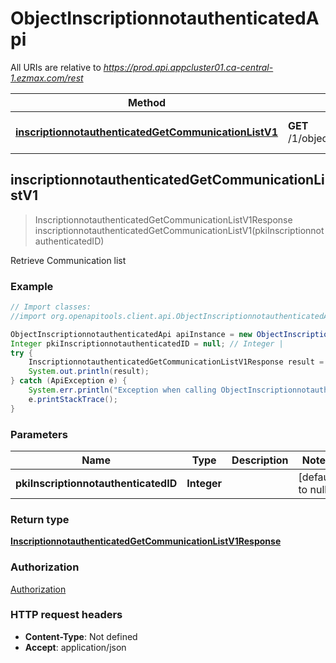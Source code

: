 # ObjectInscriptionnotauthenticatedApi

All URIs are relative to *https://prod.api.appcluster01.ca-central-1.ezmax.com/rest*

Method | HTTP request | Description
------------- | ------------- | -------------
[**inscriptionnotauthenticatedGetCommunicationListV1**](ObjectInscriptionnotauthenticatedApi.md#inscriptionnotauthenticatedGetCommunicationListV1) | **GET** /1/object/inscriptionnotauthenticated/{pkiInscriptionnotauthenticatedID}/getCommunicationList | Retrieve Communication list



## inscriptionnotauthenticatedGetCommunicationListV1

> InscriptionnotauthenticatedGetCommunicationListV1Response inscriptionnotauthenticatedGetCommunicationListV1(pkiInscriptionnotauthenticatedID)

Retrieve Communication list



### Example

```java
// Import classes:
//import org.openapitools.client.api.ObjectInscriptionnotauthenticatedApi;

ObjectInscriptionnotauthenticatedApi apiInstance = new ObjectInscriptionnotauthenticatedApi();
Integer pkiInscriptionnotauthenticatedID = null; // Integer | 
try {
    InscriptionnotauthenticatedGetCommunicationListV1Response result = apiInstance.inscriptionnotauthenticatedGetCommunicationListV1(pkiInscriptionnotauthenticatedID);
    System.out.println(result);
} catch (ApiException e) {
    System.err.println("Exception when calling ObjectInscriptionnotauthenticatedApi#inscriptionnotauthenticatedGetCommunicationListV1");
    e.printStackTrace();
}
```

### Parameters


Name | Type | Description  | Notes
------------- | ------------- | ------------- | -------------
 **pkiInscriptionnotauthenticatedID** | **Integer**|  | [default to null]

### Return type

[**InscriptionnotauthenticatedGetCommunicationListV1Response**](InscriptionnotauthenticatedGetCommunicationListV1Response.md)

### Authorization

[Authorization](../README.md#Authorization)

### HTTP request headers

- **Content-Type**: Not defined
- **Accept**: application/json

